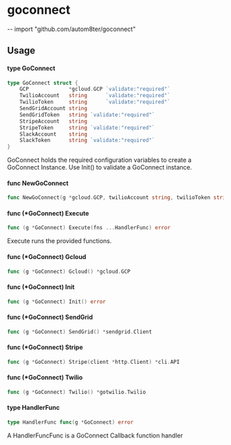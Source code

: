 # goconnect
--
    import "github.com/autom8ter/goconnect"


## Usage

#### type GoConnect

```go
type GoConnect struct {
	GCP             *gcloud.GCP `validate:"required"`
	TwilioAccount   string      `validate:"required"`
	TwilioToken     string      `validate:"required"`
	SendGridAccount string
	SendGridToken   string `validate:"required"`
	StripeAccount   string
	StripeToken     string `validate:"required"`
	SlackAccount    string
	SlackToken      string `validate:"required"`
}
```

GoConnect holds the required configuration variables to create a GoConnect
Instance. Use Init() to validate a GoConnect instance.

#### func  NewGoConnect

```go
func NewGoConnect(g *gcloud.GCP, twilioAccount string, twilioToken string, sendGridToken string, stripeAccount string, stripeToken string, slackToken string) *GoConnect
```

#### func (*GoConnect) Execute

```go
func (g *GoConnect) Execute(fns ...HandlerFunc) error
```
Execute runs the provided functions.

#### func (*GoConnect) Gcloud

```go
func (g *GoConnect) Gcloud() *gcloud.GCP
```

#### func (*GoConnect) Init

```go
func (g *GoConnect) Init() error
```

#### func (*GoConnect) SendGrid

```go
func (g *GoConnect) SendGrid() *sendgrid.Client
```

#### func (*GoConnect) Stripe

```go
func (g *GoConnect) Stripe(client *http.Client) *cli.API
```

#### func (*GoConnect) Twilio

```go
func (g *GoConnect) Twilio() *gotwilio.Twilio
```

#### type HandlerFunc

```go
type HandlerFunc func(g *GoConnect) error
```

A HandlerFuncFunc is a GoConnect Callback function handler
